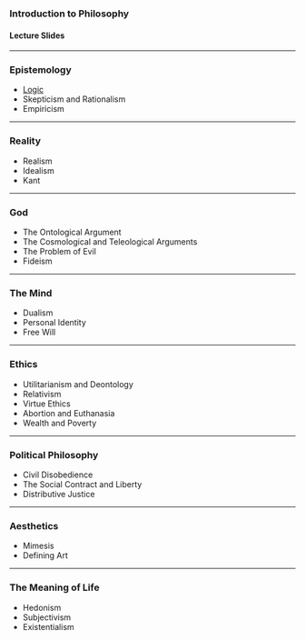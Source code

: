 ### Introduction to Philosophy

#### Lecture Slides

---

### Epistemology ###

* [Logic](./logic/)
* Skepticism and Rationalism
* Empiricism

---

### Reality ###

* Realism
* Idealism
* Kant

---

### God ###

* The Ontological Argument
* The Cosmological and Teleological Arguments
* The Problem of Evil
* Fideism

---

### The Mind ###

* Dualism
* Personal Identity
* Free Will

---

### Ethics ###

* Utilitarianism and Deontology
* Relativism
* Virtue Ethics
* Abortion and Euthanasia
* Wealth and Poverty

---

### Political Philosophy ###


* Civil Disobedience
* The Social Contract and Liberty
* Distributive Justice

---

### Aesthetics ###

* Mimesis
* Defining Art

---

### The Meaning of Life ###

* Hedonism
* Subjectivism
* Existentialism


